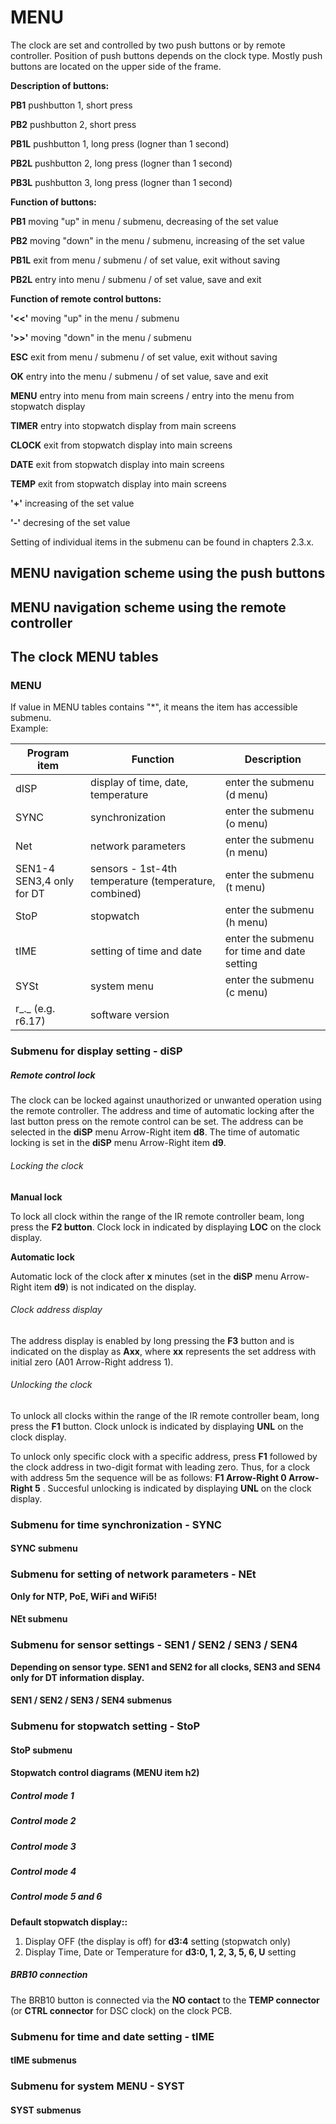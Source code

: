 # MENU

The clock are set and controlled by two push buttons or by remote controller. Position of push buttons depends on the clock type. Mostly push buttons are located on the upper side of the frame.


**Description of buttons:**  

**PB1** pushbutton 1, short press  

**PB2** pushbutton 2, short press  

**PB1L** pushbutton 1, long press (logner than 1 second)  

**PB2L** pushbutton 2, long press (logner than 1 second)  

**PB3L** pushbutton 3, long press (logner than 1 second)  



**Function of buttons:**

**PB1**    moving "up" in menu / submenu, decreasing of the set value 

**PB2**    moving "down" in the menu / submenu, increasing of the set value 

**PB1L**    exit from menu / submenu / of set value, exit without saving  

**PB2L**    entry into menu / submenu / of set value, save and exit  



**Function of remote control buttons:**

**'<<'**    moving "up" in the menu / submenu 

**'>>'**    moving "down" in the menu / submenu  

**ESC**    exit from menu / submenu / of set value, exit without saving 

**OK**    entry into the menu / submenu / of set value, save and exit  

**MENU**    entry into menu from main screens / entry into the menu from stopwatch display 

**TIMER**    entry into stopwatch display from main screens  

**CLOCK**    exit from stopwatch display into main screens  

**DATE**    exit from stopwatch display into main screens  

**TEMP**    exit from stopwatch display into main screens 

**'+'**    increasing of the set value

**'-'**    decresing of the set value  

Setting of individual items in the submenu can be found in chapters 2.3.x.

## MENU navigation scheme using the push buttons

## MENU navigation scheme using the remote controller

## The clock MENU tables

### MENU

If value in MENU tables contains "*", it means the item has accessible submenu.  
Example:  


|**Program item**|**Function**|**Description**|
|---------------|---------------|---------------|
|dISP|display of time, date, temperature|enter the submenu (d menu)|
|SYNC|synchronization|enter the submenu (o menu)|
|Net|network parameters|enter the submenu (n menu)|
|SEN1-4 SEN3,4 only for DT|sensors - 1st-4th temperature (temperature, combined)|enter the submenu (t menu)|
|StoP|stopwatch|enter the submenu (h menu)|
|tIME|setting of time and date|enter the submenu for time and date setting|
|SYSt|system menu|enter the submenu (c menu)|
|r\_.\_ (e.g. r6.17)|software version|


### Submenu for display setting - diSP



##### Remote control lock
The clock can be locked against unauthorized or unwanted operation using the remote controller. The address and time of automatic locking after the last button press on the remote control can be set. The address can be selected in the **diSP** menu Arrow-Right item **d8**. The time of automatic locking is set in the **diSP** menu Arrow-Right item **d9**.

###### Locking the clock
**Manual lock**

To lock all clock within the range of the IR remote controller beam, long press the **F2 button**. Clock lock in indicated by displaying **LOC** on the clock display.


**Automatic lock**

Automatic lock of the clock after **x** minutes (set in the **diSP** menu Arrow-Right item **d9**) is not indicated on the display.


###### Clock address display
The address display is enabled by long pressing the **F3** button and is indicated on the display as **Axx**, where **xx** represents the set address with initial zero (A01 Arrow-Right address 1).

###### Unlocking the clock
To unlock all clocks within the range of the IR remote controller beam, long press the **F1** button. Clock unlock is indicated by displaying **UNL** on the clock display.

To unlock only specific clock with a specific address, press **F1** followed by the clock address in two-digit format with leading zero. Thus, for a clock with address 5m the sequence will be as follows: **F1 Arrow-Right 0 Arrow-Right 5** . Succesful unlocking is indicated by displaying **UNL** on the clock display.


### Submenu for time synchronization - SYNC



#### SYNC submenu



### Submenu for setting of network parameters - NEt
**Only for NTP, PoE, WiFi and WiFi5!**



#### NEt submenu



### Submenu for sensor settings - SEN1 / SEN2 / SEN3 / SEN4
**Depending on sensor type. SEN1 and SEN2 for all clocks, SEN3 and SEN4 only for DT information display.**


#### SEN1 / SEN2 / SEN3 / SEN4 submenus



### Submenu for stopwatch setting - StoP



#### StoP submenu


#### Stopwatch control diagrams (MENU item h2)

##### Control mode 1



##### Control mode 2



##### Control mode 3



##### Control mode 4



##### Control mode 5 and 6


**Default stopwatch display::**
1. Display OFF (the display is off) for **d3:4** setting (stopwatch only)
2. Display Time, Date or Temperature for **d3:0, 1, 2, 3, 5, 6, U** setting

##### BRB10 connection
The BRB10 button is connected via the **NO contact** to the **TEMP connector** (or **CTRL connector** for DSC clock) on the clock PCB.


### Submenu for time and date setting - tIME



#### tIME submenus




### Submenu for system MENU - SYST



#### SYST submenus
